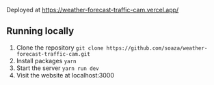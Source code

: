 Deployed at https://weather-forecast-traffic-cam.vercel.app/

## Running locally

1. Clone the repository `git clone https://github.com/soaza/weather-forecast-traffic-cam.git`
2. Install packages `yarn`
3. Start the server `yarn run dev`
4. Visit the website at localhost:3000
